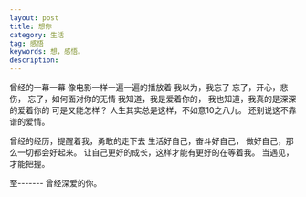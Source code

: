 ```yaml
---
layout: post
title: 想你
category: 生活
tag: 感悟
keywords: 想，感悟。
description:
---
```


曾经的一幕一幕
像电影一样一遍一遍的播放着
我以为，我忘了
忘了，开心，悲伤，
忘了，如何面对你的无情
我知道，我是爱着你的，
我也知道，我真的是深深的爱着你的
可是又能怎样？
人生其实总是这样，不如意10之八九。
还别说这不靠谱的爱情。

曾经的经历，提醒着我，勇敢的走下去
生活好自己，奋斗好自己，
做好自己，那么一切都会好起来。
让自己更好的成长，这样才能有更好的在等着我。
当遇见，才能把握。

至------- 曾经深爱的你。
